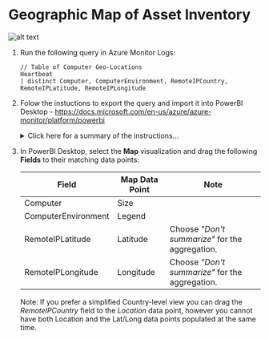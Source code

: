 
# Geographic Map of Asset Inventory

![alt text](https://github.com/bajumar/Azure-Monitor-Logs/blob/master/Visualization%20using%20PowerBI%20Desktop/images/Geographic%20Map%20of%20Asset%20Inventory.PNG "Screen Capture")

1. Run the following query in Azure Monitor Logs:

   ```
   // Table of Computer Geo-Locations
   Heartbeat
   | distinct Computer, ComputerEnvironment, RemoteIPCountry, RemoteIPLatitude, RemoteIPLongitude
   ```

2. Folow the instuctions to export the query and import it into PowerBI Desktop - https://docs.microsoft.com/en-us/azure/azure-monitor/platform/powerbi

   <details><summary>Click here for a summary of the instructions...</summary>
   <p>

   **In Azure Monitor Logs:**

   1. After running a query, in the menu bar select **Export > Power BI Query (M)** to generate a "PowerBIQuery.txt" file.

   2. Open the "PowerBIQuery.txt" text file and copy its contents.

   **In PowerBI Desktop:**

   1. In the top menu bar click on the **Get Data** button and choose **Blank Query** to open the *Query Editor* window.

   2. In the *Query Editor* window, from the top menu bar select **Advanced Editor**.

   3. In the *Advanced Editor* window paste the contents of the exported file into the query and click **Done**. You may be prompted for credentials to connect to Azure.

   4. Type in a descriptive name for the query if you wish, then click **Close and Apply** to add the dataset to the report.

   5. Create your report. If you wish to publish the report to PowerBI, in the top menu bar click on the **Publish** button.

   </p>

3. In PowerBI Desktop, select the **Map** visualization and drag the following **Fields** to their matching data points:

   | Field | Map Data Point | Note |
   | ---- | --- | --- |
   | Computer | Size | |
   | ComputerEnvironment | Legend | |
   | RemoteIPLatitude | Latitude | Choose *"Don't summarize"* for the aggregation. |
   | RemoteIPLongitude | Longitude | Choose *"Don't summarize"* for the aggregation. |

   Note: If you prefer a simplified Country-level view you can drag the *RemoteIPCountry* field to the *Location* data point, however you cannot have both Location and the Lat/Long data points populated at the same time.
